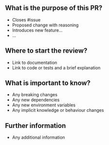 ## What is the purpose of this PR?

- Closes #issue
- Proposed change with reasoning
- Introduces new feature...
- ...

## Where to start the review?

- Link to documentation
- Link to code or tests and a brief explanation

## What is important to know?

- Any breaking changes
- Any new dependencies
- Any new environment variables
- Any implicit knowledge or behaviour changes

## Further information

- Any additional information